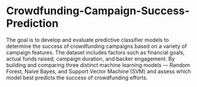 # Crowdfunding-Campaign-Success-Prediction
The goal is to develop and evaluate predictive classifier models to determine the success of crowdfunding campaigns based on a variety of campaign features. The dataset includes factors such as financial goals, actual funds raised, campaign duration, and backer engagement. By building and comparing three distinct machine learning models — Random Forest, Naive Bayes, and Support Vector Machine (SVM) and assess which model best predicts the success of crowdfunding efforts.
